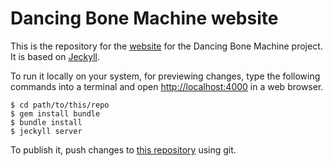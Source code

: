 Dancing Bone Machine website
============================

This is the repository for the [website](http://dancingbonemachine.elsoftwarehamuerto.org) for the Dancing Bone Machine project. It is based on [Jeckyll](http://jeckyllrb.com).

To run it locally on your system, for previewing changes, type the following commands into a terminal and open [http://localhost:4000](http://localhost:4000) in a web browser.

    $ cd path/to/this/repo
    $ gem install bundle
    $ bundle install
    $ jeckyll server

To publish it, push changes to [this repository](https://github.com/dancing-bone-machine/dancing-bone-machine.github.io.git) using git.
